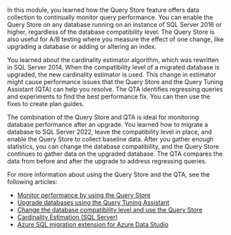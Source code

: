 In this module, you learned how the Query Store feature offers data collection to continually monitor query performance. You can enable the Query Store on any database running on an instance of SQL Server 2016 or higher, regardless of the database compatibility level. The Query Store is also useful for A/B testing where you measure the effect of one change, like upgrading a database or adding or altering an index.

You learned about the cardinality estimator algorithm, which was rewritten in SQL Server 2014. When the compatibility level of a migrated database is upgraded, the new cardinality estimator is used. This change in estimator might cause performance issues that the Query Store and the Query Tuning Assistant (QTA) can help you resolve. The QTA identifies regressing queries and experiments to find the best performance fix. You can then use the fixes to create plan guides.

The combination of the Query Store and QTA is ideal for monitoring database performance after an upgrade. You learned how to migrate a database to SQL Server 2022, leave the compatibility level in place, and enable the Query Store to collect baseline data. After you gather enough statistics, you can change the database compatibility, and the Query Store continues to gather data on the upgraded database. The QTA compares the data from before and after the upgrade to address regressing queries.

For more information about using the Query Store and the QTA, see the following articles:

- [Monitor performance by using the Query Store](/sql/relational-databases/performance/monitoring-performance-by-using-the-query-store)
- [Upgrade databases using the Query Tuning Assistant](/sql/relational-databases/performance/upgrade-dbcompat-using-qta)
- [Change the database compatibility level and use the Query Store](/sql/database-engine/install-windows/change-the-database-compatibility-mode-and-use-the-query-store)
- [Cardinality Estimation (SQL Server)](/sql/relational-databases/performance/cardinality-estimation-sql-server)
- [Azure SQL migration extension for Azure Data Studio](/sql/azure-data-studio/extensions/azure-sql-migration-extension)
